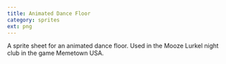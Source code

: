 ```yaml
---
title: Animated Dance Floor
category: sprites
ext: png
---
```

A sprite sheet for an animated dance floor. Used in the Mooze Lurkel night club in the game Memetown USA.